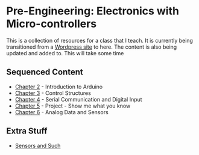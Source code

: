 # Pre-Engineering: Electronics with Micro-controllers
This is a collection of resources for a class that I teach. It is currently being transitioned from a [Wordpress site](http://www.highschoolmaker.com/electronics-with-micro-controllers/) to here. The content is also being updated and added to. This will take some time

## Sequenced Content
- [Chapter 2](chap2/chap2_intro.md) - Introduction to Arduino
- [Chapter 3](chap3/chap3_intro.md) - Control Structures
- [Chapter 4](chap4/chap4_intro.md) - Serial Communication and Digital Input
- [Chapter 5](chap5/chap5_intro.md) - Project - Show me what you know
- [Chapter 6](chap6/chap6_intro.md) - Analog Data and Sensors

## Extra Stuff
- [Sensors and Such](sensors)
